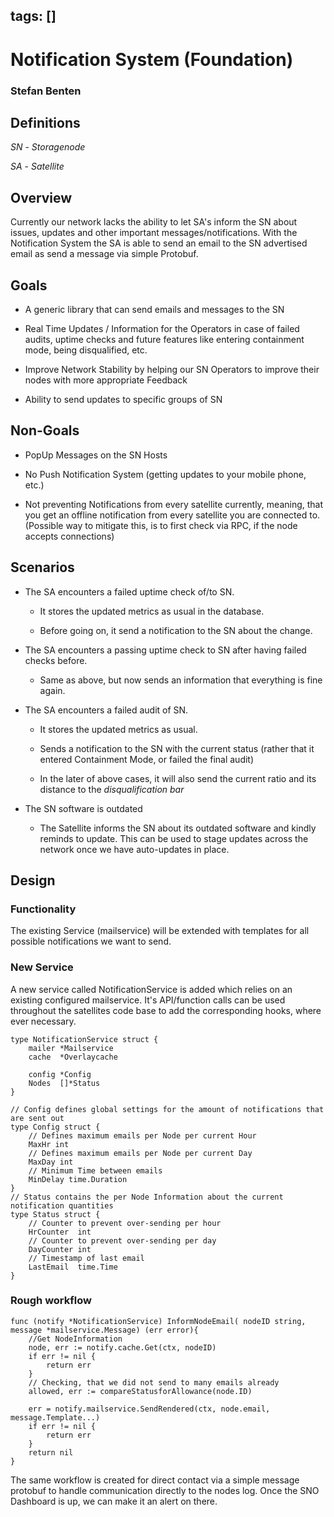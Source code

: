 tags: []
---

# Notification System (Foundation)

### Stefan Benten


## Definitions

*SN* - _Storagenode_

*SA* - _Satellite_

## Overview

Currently our network lacks the ability to let SA's inform the SN about issues, updates and other important messages/notifications.
With the Notification System the SA is able to send an email to the SN advertised email as send a message via simple Protobuf.

## Goals


* A generic library that can send emails and messages to the SN

* Real Time Updates / Information for the Operators in case of failed audits, uptime checks and future features like entering containment mode, being disqualified, etc.

* Improve Network Stability by helping our SN Operators to improve their nodes with more appropriate Feedback 

* Ability to send updates to specific groups of SN


## Non-Goals

* PopUp Messages on the SN Hosts

* No Push Notification System (getting updates to your mobile phone, etc.)

* Not preventing Notifications from every satellite currently, meaning, that you get an offline notification from every satellite you are connected to. (Possible way to mitigate this, is to first check via RPC, if the node accepts connections)

## Scenarios


* The SA encounters a failed uptime check of/to SN.

	* It stores the updated metrics as usual in the database. 

	* Before going on, it send a notification to the SN about the change. 

* The SA encounters a passing uptime check to SN after having failed checks before. 

	* Same as above, but now sends an information that everything is fine again. 

* The SA encounters a failed audit of SN.

	* It stores the updated metrics as usual.

	* Sends a notification to the SN with the current status (rather that it entered Containment Mode, or failed the final audit)
	
	* In the later of above cases, it will also send the current ratio and its distance to the _disqualification bar_
	
* The SN software is outdated

	* The Satellite informs the SN about its outdated software and kindly reminds to update. This can be used to stage updates across the network once we have auto-updates in place.

## Design
### Functionality
The existing Service (mailservice) will be extended with templates for all possible notifications we want to send.

### New Service
A new service called NotificationService is added which relies on an existing configured mailservice.
It's API/function calls can be used throughout the satellites code base to add the corresponding hooks, where ever necessary.

```
type NotificationService struct {
	mailer *Mailservice
	cache  *Overlaycache
	
	config *Config
	Nodes  []*Status
}

// Config defines global settings for the amount of notifications that are sent out
type Config struct {
	// Defines maximum emails per Node per current Hour
	MaxHr int
	// Defines maximum emails per Node per current Day
	MaxDay int
	// Minimum Time between emails
	MinDelay time.Duration
}
// Status contains the per Node Information about the current notification quantities
type Status struct {
	// Counter to prevent over-sending per hour
	HrCounter  int
	// Counter to prevent over-sending per day
	DayCounter int
	// Timestamp of last email
	LastEmail  time.Time
}
```

### Rough workflow
```
func (notify *NotificationService) InformNodeEmail( nodeID string, message *mailservice.Message) (err error){
	//Get NodeInformation
	node, err := notify.cache.Get(ctx, nodeID)
	if err != nil {
		return err
	}
	// Checking, that we did not send to many emails already
	allowed, err := compareStatusforAllowance(node.ID)
	
	err = notify.mailservice.SendRendered(ctx, node.email, message.Template...)
	if err != nil {
		return err
	}
	return nil
}
```

The same workflow is created for direct contact via a simple message protobuf to handle communication directly to the nodes log. Once the SNO Dashboard is up, we can make it an alert on there.
